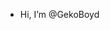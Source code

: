 - Hi, I’m @GekoBoyd
<!---
GekoBoyd/GekoBoyd is a ✨ special ✨ repository because its `README.md` (this file) appears on your GitHub profile.
You can click the Preview link to take a look at your changes.
--->
